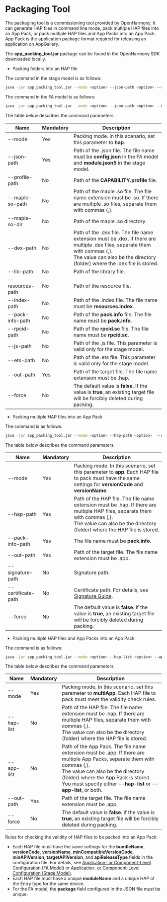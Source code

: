 # Packaging Tool


The packaging tool is a commissioning tool provided by OpenHarmony. It can generate HAP files in command line mode, pack multiple HAP files into an App Pack, or pack multiple HAP files and App Packs into an App Pack. App Pack is the application package format required for releasing an application on AppGallery.


The **app_packing_tool.jar** package can be found in the OpenHarmony SDK downloaded locally.


- Packing folders into an HAP file
  
The command in the stage model is as follows:
  
  
  ```bash
  java -jar app_packing_tool.jar --mode <option> --json-path <option> --resources-path <option> --ets-path <option> --index-path <option> --pack-info-path <option> --out-path <option> --force <option>
```
  
The command in the FA model is as follows:
  
  
  ```bash
  java -jar app_packing_tool.jar --mode <option> --json-path <option> --maple-so-path <option>  --profile-path <option> --maple-so-dir <option> --dex-path <option> --lib-path <option> --resources-path <option> --index-path <option> --out-path <option> --force <option>
```
  
The table below describes the command parameters.
  
  | Name| Mandatory| Description|
  | -------- | -------- | -------- |
  | --mode | Yes| Packing mode. In this scenario, set this parameter to **hap**.|
  | --json-path | Yes| Path of the .json file. The file name must be **config.json** in the FA model and **module.json5** in the stage model.|
  | --profile-path | No| Path of the **CAPABILITY.profile** file.|
  | --maple-so-path | No| Path of the maple .so file. The file name extension must be .so. If there are multiple .so files, separate them with commas (,).|
  | --maple-so-dir | No| Path of the maple .so directory.|
  | --dex-path | No| Path of the .dex file. The file name extension must be .dex. If there are multiple .dex files, separate them with commas (,).<br>The value can also be the directory (folder) where the .dex file is stored.|
  | --lib-path | No| Path of the library file.|
  | --resources-path | No| Path of the resource file.|
  | --index-path | No| Path of the .index file. The file name must be **resources.index**.|
  | --pack-info-path | No| Path of the **pack.info** file. The file name must be **pack.info**.|
  | --rpcid-path | No| Path of the **rpcid.sc** file. The file name must be **rpcid.sc**.|
  | --js-path | No| Path of the .js file. This parameter is valid only for the stage model.|
  | --ets-path | No| Path of the .ets file. This parameter is valid only for the stage model.|
  | --out-path | Yes| Path of the target file. The file name extension must be .hap.|
| --force | No| The default value is **false**. If the value is **true**, an existing target file will be forcibly deleted during packing.|
  
- Packing multiple HAP files into an App Pack
  
The command is as follows:
  
  
  ```bash
  java -jar app_packing_tool.jar --mode <option> --hap-path <option>  --out-path <option> --signature-path <option> --certificate-path <option>  --pack-info-path <option> --force <option>
```
  
The table below describes the command parameters.
  
  | Name| Mandatory| Description|
  | -------- | -------- | -------- |
  | --mode | Yes| Packing mode. In this scenario, set this parameter to **app**. Each HAP file to pack must have the same settings for **versionCode** and **versionName**.|
  | --hap-path | Yes| Path of the HAP file. The file name extension must be .hap. If there are multiple HAP files, separate them with commas (,).<br>The value can also be the directory (folder) where the HAP file is stored.|
  | --pack-info-path | Yes| The file name must be **pack.info**.|
  | --out-path | Yes| Path of the target file. The file name extension must be .app.|
  | --signature-path | No| Signature path.|
  | --certificate-path | No| Certificate path. For details, see [Signature Guide](../security/hapsigntool-guidelines.md).|
| --force | No| The default value is **false**. If the value is **true**, an existing target file will be forcibly deleted during packing.|
  
- Packing multiple HAP files and App Packs into an App Pack
  
The command is as follows:
  
  
  ```bash
  java -jar app_packing_tool.jar --mode <option> --hap-list <option> --app-list <option> --out-path <option>
```
  
The table below describes the command parameters.
  
  | Name| Mandatory| Description|
  | -------- | -------- | -------- |
  | --mode | Yes| Packing mode. In this scenario, set this parameter to **multiApp**. Each HAP file to pack must meet the validity check rules.|
  | --hap-list | No| Path of the HAP file. The file name extension must be .hap. If there are multiple HAP files, separate them with commas (,).<br>The value can also be the directory (folder) where the HAP file is stored.|
  | --app-list | No| Path of the App Pack. The file name extension must be .app. If there are multiple App Packs, separate them with commas (,).<br>The value can also be the directory (folder) where the App Pack is stored.<br>You must specify either **--hap-list** or **--app-list**, or both.|
  | --out-path | Yes| Path of the target file. The file name extension must be .app.|
| --force | No| The default value is **false**. If the value is **true**, an existing target file will be forcibly deleted during packing.|
  
Rules for checking the validity of HAP files to be packed into an App Pack:
  
  - Each HAP file must have the same settings for the **bundleName**, **versionCode**, **versionName**, **minCompatibleVersionCode**, **minAPIVersion**, **targetAPIVersion**, and **apiReleaseType** fields in the configuration file. For details, see [Application- or Component-Level Configuration (FA Model)](../application-models/application-component-configuration-fa.md) or [Application- or Component-Level Configuration (Stage Model)](../application-models/application-component-configuration-stage.md).
  - Each HAP file must have a unique **moduleName** and a unique HAP of the Entry type for the same device.
  - For the FA model, the **package** field configured in the JSON file must be unique.
